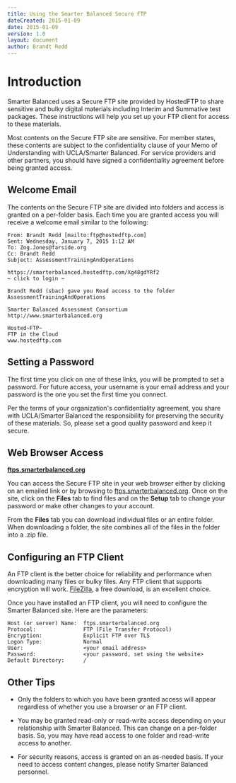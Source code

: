 ```yaml
---
title: Using the Smarter Balanced Secure FTP
dateCreated: 2015-01-09
date: 2015-01-09
version: 1.0
layout: document
author: Brandt Redd
---
```

# Introduction

Smarter Balanced uses a Secure FTP site provided by HostedFTP to share sensitive and bulky digital materials including Interim and Summative test packages. These instructions will help you set up your FTP client for access to these materials.

Most contents on the Secure FTP site are sensitive. For member states, these contents are subject to the confidentiality clause of your Memo of Understanding with UCLA/Smarter Balanced. For service providers and other partners, you should have signed a confidentiality agreement before being granted access.

## Welcome Email
The contents on the Secure FTP site are divided into folders and access is granted on a per-folder basis. Each time you are granted access you will receive a welcome email similar to the following:

````
From: Brandt Redd [mailto:ftp@hostedftp.com] 
Sent: Wednesday, January 7, 2015 1:12 AM
To: Zog.Jones@farside.org
Cc: Brandt Redd
Subject: AssessmentTrainingAndOperations

https://smarterbalanced.hostedftp.com/Xg48gdYRf2
~ click to login ~

Brandt Redd (sbac) gave you Read access to the folder 
AssessmentTrainingAndOperations

Smarter Balanced Assessment Consortium
http://www.smarterbalanced.org

Hosted~FTP~
FTP in the Cloud
www.hostedftp.com

````

## Setting a Password
The first time you click on one of these links, you will be prompted to set a password. For future access, your username is your email address and your password is the one you set the first time you connect.

Per the terms of your organization's confidentiality agreement, you share with UCLA/Smarter Balanced the responsibility for preserving the security of these materials. So, please set a good quality password and keep it secure.

## Web Browser Access

**[ftps.smarterbalanced.org](http://ftps.smarterbalanced.org)**

You can access the Secure FTP site in your web browser either by clicking on an emailed link or by browsing to [ftps.smarterbalanced.org](http://ftps.smarterbalanced.org). Once on the site, click on the **Files** tab to find files and on the **Setup** tab to change your password or make other changes to your account.

From the **Files** tab you can download individual files or an entire folder. When downloading a folder, the site combines all of the files in the folder into a .zip file. 

## Configuring an FTP Client

An FTP client is the better choice for reliability and performance when downloading many files or bulky files. Any FTP client that supports encryption will work. [FileZilla](https://filezilla-project.org/), a free download, is an excellent choice.

Once you have installed an FTP client, you will need to configure the Smarter Balanced site. Here are the parameters:

````
Host (or server) Name:  ftps.smarterbalanced.org
Protocol:               FTP (File Transfer Protocol)
Encryption:             Explicit FTP over TLS
Logon Type:             Normal
User:                   <your email address>
Password:               <your password, set using the website>
Default Directory:      /
````

## Other Tips
* Only the folders to which you have been granted access will appear regardless of whether you use a browser or an FTP client.

* You may be granted read-only or read-write access depending on your relationship with Smarter Balanced. This can change on a per-folder basis. So, you may have read access to one folder and read-write access to another.

* For security reasons, access is granted on an as-needed basis. If your need to access content changes, please notify Smarter Balanced personnel.

